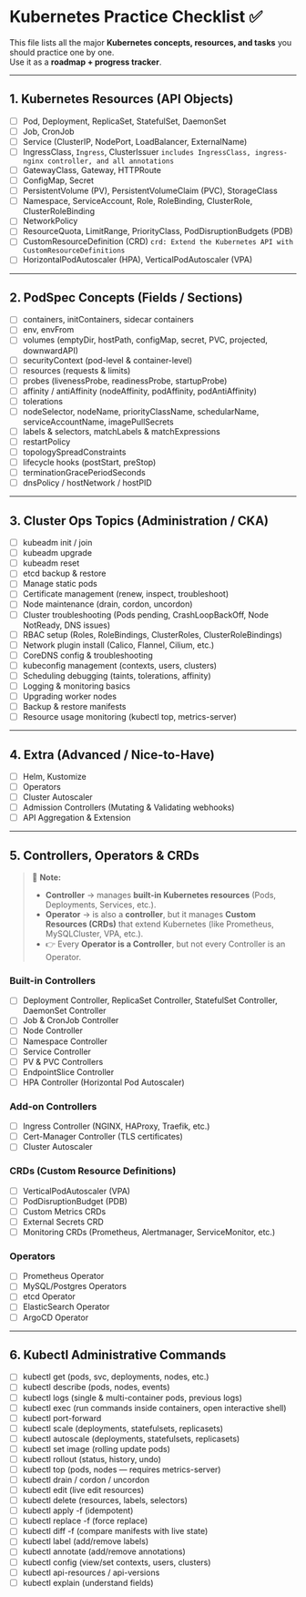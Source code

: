 # Kubernetes Practice Checklist ✅

This file lists all the major **Kubernetes concepts, resources, and tasks** you should practice one by one.  
Use it as a **roadmap + progress tracker**.

---

## 1. Kubernetes Resources (API Objects)

- [ ] Pod, Deployment, ReplicaSet, StatefulSet, DaemonSet
- [ ] Job, CronJob
- [ ] Service (ClusterIP, NodePort, LoadBalancer, ExternalName)
- [ ] IngressClass, `Ingress`, ClusterIssuer     `includes IngressClass, ingress-nginx controller, and all annotations` 
- [ ] GatewayClass, Gateway, HTTPRoute 
- [ ] ConfigMap, Secret
- [ ] PersistentVolume (PV), PersistentVolumeClaim (PVC), StorageClass
- [ ] Namespace, ServiceAccount, Role, RoleBinding, ClusterRole, ClusterRoleBinding
- [ ] NetworkPolicy
- [ ] ResourceQuota, LimitRange, PriorityClass, PodDisruptionBudgets (PDB)
- [ ] CustomResourceDefinition (CRD)     `crd: Extend the Kubernetes API with CustomResourceDefinitions`
- [ ] HorizontalPodAutoscaler (HPA), VerticalPodAutoscaler (VPA) 

---

## 2. PodSpec Concepts (Fields / Sections)

- [ ] containers, initContainers, sidecar containers
- [ ] env, envFrom
- [ ] volumes (emptyDir, hostPath, configMap, secret, PVC, projected, downwardAPI)
- [ ] securityContext (pod-level & container-level)
- [ ] resources (requests & limits)
- [ ] probes (livenessProbe, readinessProbe, startupProbe)
- [ ] affinity / antiAffinity (nodeAffinity, podAffinity, podAntiAffinity)
- [ ] tolerations
- [ ] nodeSelector, nodeName, priorityClassName, schedularName, serviceAccountName, imagePullSecrets
- [ ] labels & selectors, matchLabels & matchExpressions
- [ ] restartPolicy
- [ ] topologySpreadConstraints
- [ ] lifecycle hooks (postStart, preStop)
- [ ] terminationGracePeriodSeconds
- [ ] dnsPolicy / hostNetwork / hostPID

---

## 3. Cluster Ops Topics (Administration / CKA)

- [ ] kubeadm init / join
- [ ] kubeadm upgrade
- [ ] kubeadm reset
- [ ] etcd backup & restore
- [ ] Manage static pods
- [ ] Certificate management (renew, inspect, troubleshoot)
- [ ] Node maintenance (drain, cordon, uncordon)
- [ ] Cluster troubleshooting (Pods pending, CrashLoopBackOff, Node NotReady, DNS issues)
- [ ] RBAC setup (Roles, RoleBindings, ClusterRoles, ClusterRoleBindings)
- [ ] Network plugin install (Calico, Flannel, Cilium, etc.)
- [ ] CoreDNS config & troubleshooting
- [ ] kubeconfig management (contexts, users, clusters)
- [ ] Scheduling debugging (taints, tolerations, affinity)
- [ ] Logging & monitoring basics
- [ ] Upgrading worker nodes
- [ ] Backup & restore manifests
- [ ] Resource usage monitoring (kubectl top, metrics-server)

---

## 4. Extra (Advanced / Nice-to-Have)

- [ ] Helm, Kustomize
- [ ] Operators
- [ ] Cluster Autoscaler
- [ ] Admission Controllers (Mutating & Validating webhooks)
- [ ] API Aggregation & Extension

---

## 5. Controllers, Operators & CRDs

> 📌 **Note:**  
> - **Controller** → manages **built-in Kubernetes resources** (Pods, Deployments, Services, etc.).  
> - **Operator** → is also a **controller**, but it manages **Custom Resources (CRDs)** that extend Kubernetes (like Prometheus, MySQLCluster, VPA, etc.).  
> - 👉 Every **Operator is a Controller**, but not every Controller is an Operator.

### Built-in Controllers
- [ ] Deployment Controller, ReplicaSet Controller, StatefulSet Controller, DaemonSet Controller
- [ ] Job & CronJob Controller
- [ ] Node Controller
- [ ] Namespace Controller
- [ ] Service Controller
- [ ] PV & PVC Controllers
- [ ] EndpointSlice Controller
- [ ] HPA Controller (Horizontal Pod Autoscaler)

### Add-on Controllers
- [ ] Ingress Controller (NGINX, HAProxy, Traefik, etc.)
- [ ] Cert-Manager Controller (TLS certificates)
- [ ] Cluster Autoscaler

### CRDs (Custom Resource Definitions)
- [ ] VerticalPodAutoscaler (VPA)
- [ ] PodDisruptionBudget (PDB)
- [ ] Custom Metrics CRDs
- [ ] External Secrets CRD
- [ ] Monitoring CRDs (Prometheus, Alertmanager, ServiceMonitor, etc.)

### Operators
- [ ] Prometheus Operator
- [ ] MySQL/Postgres Operators
- [ ] etcd Operator
- [ ] ElasticSearch Operator
- [ ] ArgoCD Operator

---

## 6. Kubectl Administrative Commands

- [ ] kubectl get (pods, svc, deployments, nodes, etc.)
- [ ] kubectl describe (pods, nodes, events)
- [ ] kubectl logs (single & multi-container pods, previous logs)
- [ ] kubectl exec (run commands inside containers, open interactive shell)
- [ ] kubectl port-forward
- [ ] kubectl scale (deployments, statefulsets, replicasets)
- [ ] kubectl autoscale (deployments, statefulsets, replicasets)
- [ ] kubectl set image (rolling update pods)
- [ ] kubectl rollout (status, history, undo)
- [ ] kubectl top (pods, nodes — requires metrics-server)
- [ ] kubectl drain / cordon / uncordon
- [ ] kubectl edit (live edit resources)
- [ ] kubectl delete (resources, labels, selectors)
- [ ] kubectl apply -f (idempotent)
- [ ] kubectl replace -f (force replace)
- [ ] kubectl diff -f (compare manifests with live state)
- [ ] kubectl label (add/remove labels)
- [ ] kubectl annotate (add/remove annotations)
- [ ] kubectl config (view/set contexts, users, clusters)
- [ ] kubectl api-resources / api-versions
- [ ] kubectl explain (understand fields)
